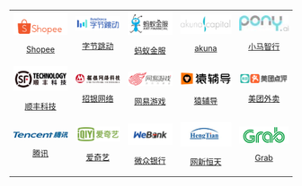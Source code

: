<table align="center">
</tr><tr>
  <td align="center">
    <a href="infos/Shopee.md">
      <img src="assets/logo-Shopee.png" width="140px">
      <p>Shopee</p>
    </a>
  </td>
  <td align="center">
    <a href="infos/字节跳动.md">
      <img src="assets/logo-字节跳动.png" width="140px">
      <p>字节跳动</p>
    </a>
  </td>
  <td align="center">
    <a href="infos/蚂蚁金服.md">
      <img src="assets/logo-蚂蚁金服.png" width="140px">
      <p>蚂蚁金服</p>
    </a>
  </td>
  <td align="center">
    <a href="infos/akuna.md">
      <img src="assets/logo-akuna.png" width="140px">
      <p>akuna</p>
    </a>
  </td>
  <td align="center">
    <a href="infos/小马智行.md">
      <img src="assets/logo-小马智行.jpg" width="140px">
      <p>小马智行</p>
    </a>
  </td>
</tr><tr>
  <td align="center">
    <a href="infos/顺丰科技.md">
      <img src="assets/logo-顺丰科技.png" width="140px">
      <p>顺丰科技</p>
    </a>
  </td>
  <td align="center">
    <a href="infos/招银网络.md">
      <img src="assets/logo-招银网络.png" width="140px">
      <p>招银网络</p>
    </a>
  </td>
  <td align="center">
    <a href="infos/网易游戏.md">
      <img src="assets/logo-网易游戏.png" width="140px">
      <p>网易游戏</p>
    </a>
  </td>
  <td align="center">
    <a href="infos/猿辅导.md">
      <img src="assets/logo-猿辅导.png" width="140px">
      <p>猿辅导</p>
    </a>
  </td>
  <td align="center">
    <a href="infos/美团外卖.md">
      <img src="assets/logo-美团外卖.png" width="140px">
      <p>美团外卖</p>
    </a>
  </td>
</tr><tr>
  <td align="center">
    <a href="infos/腾讯.md">
      <img src="assets/logo-腾讯.png" width="140px">
      <p>腾讯</p>
    </a>
  </td>
  <td align="center">
    <a href="infos/爱奇艺.md">
      <img src="assets/logo-爱奇艺.png" width="140px">
      <p>爱奇艺</p>
    </a>
  </td>
  <td align="center">
    <a href="infos/微众银行.md">
      <img src="assets/logo-微众银行.png" width="140px">
      <p>微众银行</p>
    </a>
  </td>
  <td align="center">
    <a href="infos/网新恒天.md">
      <img src="assets/logo-网新恒天.png" width="140px">
      <p>网新恒天</p>
    </a>
  </td>
  <td align="center">
    <a href="infos/Grab.md">
      <img src="assets/logo-Grab.png" width="140px">
      <p>Grab</p>
    </a>
  </td>
</table>
